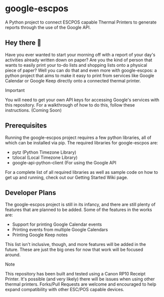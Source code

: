 # google-escpos
A Python project to connect ESCPOS capable Thermal Printers to generate reports through the use of the Google API. 

## Hey there 👋
Have you ever wanted to start your morning off with a report of your day's activities already written down on paper? Are you the kind of person that wants to easily print your to-do lists and shopping lists onto a physical piece of paper? Well you can do that and even more with google-escpos: a python project that aims to make it easy to print from services like Google Calendar or Google Keep directly onto a connected thermal printer.

> [!IMPORTANT]  
> You will need to get your own API keys for accessing Google's services with this repository. For a walkthrough of how to do this, follow these instructions. (Coming Soon)

## Prerequisites
Running the google-escpos project requires a few python libraries, all of which can be installed via pip. The required libraries for google-escpos are:
- pytz (Python Timezone Library)
- tzlocal (Local Timezone Library)
- google-api-python-client (For using the Google API

For a complete list of all required libraries as well as sample code on how to get up and running, check out our Getting Started Wiki page. 

## Developer Plans
The google-escpos project is still in its infancy, and there are still plenty of features that are planned to be added. Some of the features in the works are:
- Support for printing Google Calendar events
- Printing events from multiple Google Calendars
- Printing Google Keep notes

This list isn't inclusive, though, and more features will be added in the future. These are just the big ones for now that work will be focused around.

> [!NOTE]  
> This repository has been built and tested using a Canon RP10 Receipt Printer. It's possible (and very likely) there will be issues when using other thermal printers. Forks/Pull Requests are welcome and encouraged to help expand compatibility with other ESC/POS capable devices.
